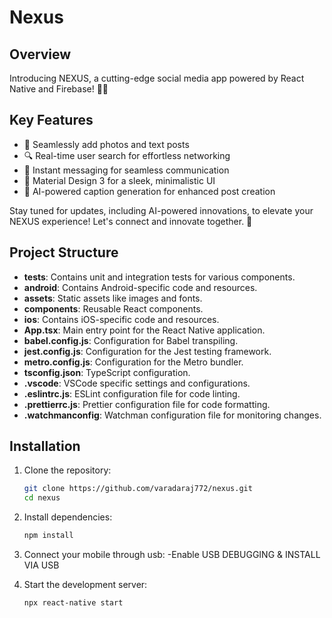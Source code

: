 # Nexus

## Overview
Introducing NEXUS, a cutting-edge social media app powered by React Native and Firebase! 📱✨

## Key Features
- 📸 Seamlessly add photos and text posts
- 🔍 Real-time user search for effortless networking
- 💬 Instant messaging for seamless communication
- 🎨 Material Design 3 for a sleek, minimalistic UI
- 🤖 AI-powered caption generation for enhanced post creation

Stay tuned for updates, including AI-powered innovations, to elevate your NEXUS experience! Let's connect and innovate together. 🌟

## Project Structure
- **__tests__**: Contains unit and integration tests for various components.
- **android**: Contains Android-specific code and resources.
- **assets**: Static assets like images and fonts.
- **components**: Reusable React components.
- **ios**: Contains iOS-specific code and resources.
- **App.tsx**: Main entry point for the React Native application.
- **babel.config.js**: Configuration for Babel transpiling.
- **jest.config.js**: Configuration for the Jest testing framework.
- **metro.config.js**: Configuration for the Metro bundler.
- **tsconfig.json**: TypeScript configuration.
- **.vscode**: VSCode specific settings and configurations.
- **.eslintrc.js**: ESLint configuration file for code linting.
- **.prettierrc.js**: Prettier configuration file for code formatting.
- **.watchmanconfig**: Watchman configuration file for monitoring changes.

## Installation

1. Clone the repository:
    ```bash
    git clone https://github.com/varadaraj772/nexus.git
    cd nexus
    ```

2. Install dependencies:
    ```bash
    npm install
    ```
    
3. Connect your mobile through usb:
   -Enable USB DEBUGGING & INSTALL VIA USB
    
3. Start the development server:
    ```bash
    npx react-native start
    ```
